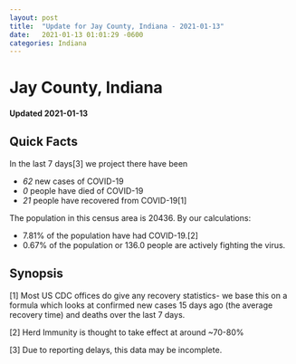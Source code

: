 ```yaml
---
layout: post
title:  "Update for Jay County, Indiana - 2021-01-13"
date:   2021-01-13 01:01:29 -0600
categories: Indiana
---
```


# Jay County, Indiana
#### Updated 2021-01-13

## Quick Facts

In the last 7 days[3] we project there have been
- *62* new cases of COVID-19
- *0* people have died of COVID-19
- *21* people have recovered from COVID-19[1]

The population in this census area is 20436. By our calculations:
- 7.81% of the population have had COVID-19.[2]
- 0.67% of the population or 136.0 people are actively fighting the virus.

## Synopsis




[1] Most US CDC offices do give any recovery statistics- we base this on a formula which looks at confirmed new cases
15 days ago (the average recovery time) and deaths over the last 7 days.

[2] Herd Immunity is thought to take effect at around ~70-80%

[3] Due to reporting delays, this data may be incomplete.
 
    